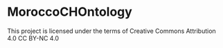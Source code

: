 # MoroccoCHOntology

This project is licensed under the terms of Creative Commons Attribution 4.0	CC BY-NC 4.0
